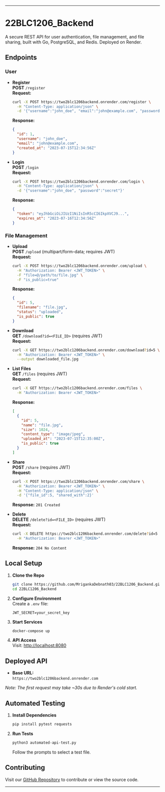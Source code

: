 
---

# 22BLC1206_Backend

A secure REST API for user authentication, file management, and file sharing, built with Go, PostgreSQL, and Redis. Deployed on Render.

## Endpoints

### User

- **Register**  
  **POST** `/register`  
  **Request:**
  ```bash
  curl -X POST https://two2blc1206backend.onrender.com/register \
    -H "Content-Type: application/json" \
    -d '{"username":"john_doe", "email":"john@example.com", "password":"secret"}'
  ```
  **Response:**
  ```json
  {
    "id": 1,
    "username": "john_doe",
    "email": "john@example.com",
    "created_at": "2023-07-15T12:34:56Z"
  }
  ```

- **Login**  
  **POST** `/login`  
  **Request:**
  ```bash
  curl -X POST https://two2blc1206backend.onrender.com/login \
    -H "Content-Type: application/json" \
    -d '{"username":"john_doe", "password":"secret"}'
  ```
  **Response:**
  ```json
  {
    "token": "eyJhbGciOiJIUzI1NiIsInR5cCI6IkpXVCJ9...",
    "expires_at": "2023-07-16T12:34:56Z"
  }
  ```

### File Management

- **Upload**  
  **POST** `/upload` (multipart/form-data; requires JWT)  
  **Request:**
  ```bash
  curl -X POST https://two2blc1206backend.onrender.com/upload \
    -H "Authorization: Bearer <JWT_TOKEN>" \
    -F "file=@/path/to/file.jpg" \
    -F "is_public=true"
  ```
  **Response:**
  ```json
  {
    "id": 5,
    "filename": "file.jpg",
    "status": "uploaded",
    "is_public": true
  }
  ```

- **Download**  
  **GET** `/download?id=<FILE_ID>` (requires JWT)  
  **Request:**
  ```bash
  curl -X GET https://two2blc1206backend.onrender.com/download?id=5 \
    -H "Authorization: Bearer <JWT_TOKEN>" \
    --output downloaded_file.jpg
  ```

- **List Files**  
  **GET** `/files` (requires JWT)  
  **Request:**
  ```bash
  curl -X GET https://two2blc1206backend.onrender.com/files \
    -H "Authorization: Bearer <JWT_TOKEN>"
  ```
  **Response:**
  ```json
  [
    {
      "id": 5,
      "name": "file.jpg",
      "size": 1024,
      "content_type": "image/jpeg",
      "uploaded_at": "2023-07-15T12:35:00Z",
      "is_public": true
    }
  ]
  ```

- **Share**  
  **POST** `/share` (requires JWT)  
  **Request:**
  ```bash
  curl -X POST https://two2blc1206backend.onrender.com/share \
    -H "Authorization: Bearer <JWT_TOKEN>" \
    -H "Content-Type: application/json" \
    -d '{"file_id":5, "shared_with":2}'
  ```
  **Response:** `201 Created`

- **Delete**  
  **DELETE** `/delete?id=<FILE_ID>` (requires JWT)  
  **Request:**
  ```bash
  curl -X DELETE https://two2blc1206backend.onrender.com/delete?id=5 \
    -H "Authorization: Bearer <JWT_TOKEN>"
  ```
  **Response:** `204 No Content`

## Local Setup

1. **Clone the Repo**
   ```bash
   git clone https://github.com/MrigankaDebnath03/22BLC1206_Backend.git
   cd 22BLC1206_Backend
   ```

2. **Configure Environment**  
   Create a `.env` file:
   ```env
   JWT_SECRET=your_secret_key
   ```

3. **Start Services**
   ```bash
   docker-compose up
   ```

4. **API Access**  
   Visit: [http://localhost:8080](http://localhost:8080)

## Deployed API

- **Base URL:**  
  `https://two2blc1206backend.onrender.com`

*Note: The first request may take ~30s due to Render's cold start.*

## Automated Testing

1. **Install Dependencies**
   ```bash
   pip install pytest requests
   ```

2. **Run Tests**
   ```bash
   python3 automated-api-test.py
   ```
   Follow the prompts to select a test file.

## Contributing

Visit our [GitHub Repository](https://github.com/MrigankaDebnath03/22BLC1206_Backend.git) to contribute or view the source code.

---
